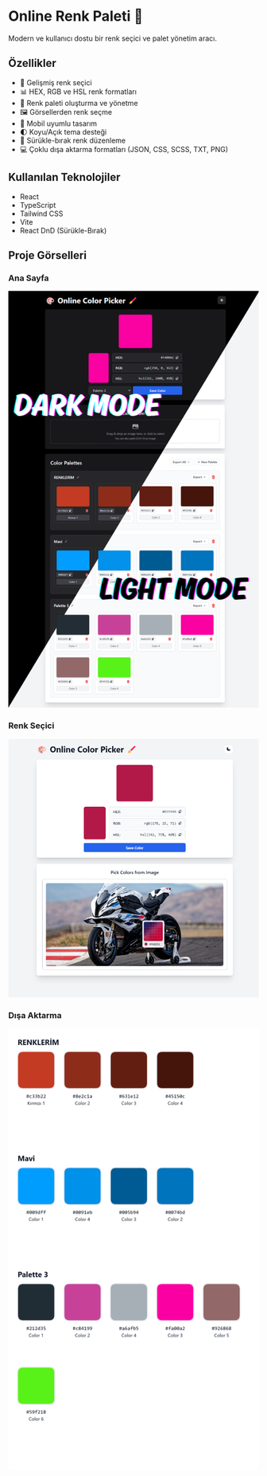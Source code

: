 # Online Renk Paleti 🎨

Modern ve kullanıcı dostu bir renk seçici ve palet yönetim aracı.

## Özellikler
- 🎨 Gelişmiş renk seçici
- 📊 HEX, RGB ve HSL renk formatları
- 💾 Renk paleti oluşturma ve yönetme
- 🖼️ Görsellerden renk seçme
- 📱 Mobil uyumlu tasarım
- 🌓 Koyu/Açık tema desteği
- 🔄 Sürükle-bırak renk düzenleme
- 💻 Çoklu dışa aktarma formatları (JSON, CSS, SCSS, TXT, PNG)

## Kullanılan Teknolojiler
- React
- TypeScript
- Tailwind CSS
- Vite
- React DnD (Sürükle-Bırak)
  
## Proje Görselleri

### Ana Sayfa
![Ana Sayfa](./first.png)

### Renk Seçici
![Renk Seçici](./gorsel.png)

### Dışa Aktarma
![Tüm Paletler](./all-palettes.png)
